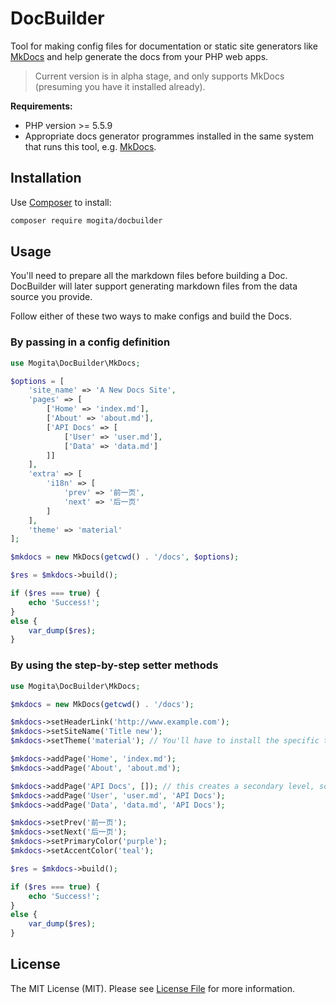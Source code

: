 # DocBuilder

Tool for making config files for documentation or static site generators like [MkDocs](http://www.mkdocs.org/) and help generate the docs from your PHP web apps.

> Current version is in alpha stage, and only supports MkDocs (presuming you have it installed already).

**Requirements:**

- PHP version >= 5.5.9
- Appropriate docs generator programmes installed in the same system that runs this tool, e.g. [MkDocs](http://www.mkdocs.org/).

## Installation

Use [Composer](https://getcomposer.org) to install:

```bash
composer require mogita/docbuilder
```

## Usage

You'll need to prepare all the markdown files before building a Doc. DocBuilder will later support generating markdown files from the data source you provide.

Follow either of these two ways to make configs and build the Docs.

### By passing in a config definition

```php
use Mogita\DocBuilder\MkDocs;

$options = [
    'site_name' => 'A New Docs Site',
    'pages' => [
        ['Home' => 'index.md'],
        ['About' => 'about.md'],
        ['API Docs' => [
            ['User' => 'user.md'],
            ['Data' => 'data.md']
        ]]
    ],
    'extra' => [
        'i18n' => [
            'prev' => '前一页',
            'next' => '后一页'
        ]
    ],
    'theme' => 'material'
];

$mkdocs = new MkDocs(getcwd() . '/docs', $options);

$res = $mkdocs->build();

if ($res === true) {
    echo 'Success!';
}
else {
    var_dump($res);
}
```

### By using the step-by-step setter methods

```php
use Mogita\DocBuilder\MkDocs;

$mkdocs = new MkDocs(getcwd() . '/docs');

$mkdocs->setHeaderLink('http://www.example.com');
$mkdocs->setSiteName('Title new');
$mkdocs->setTheme('material'); // You'll have to install the specific themes to your system first

$mkdocs->addPage('Home', 'index.md');
$mkdocs->addPage('About', 'about.md');

$mkdocs->addPage('API Docs', []); // this creates a secondary level, so that you can add pages to this level
$mkdocs->addPage('User', 'user.md', 'API Docs');
$mkdocs->addPage('Data', 'data.md', 'API Docs');

$mkdocs->setPrev('前一页');
$mkdocs->setNext('后一页');
$mkdocs->setPrimaryColor('purple');
$mkdocs->setAccentColor('teal');

$res = $mkdocs->build();

if ($res === true) {
    echo 'Success!';
}
else {
    var_dump($res);
}
```

## License

The MIT License (MIT). Please see [License File](https://github.com/mogita/docbuilder/blob/master/LICENSE) for 
more information.